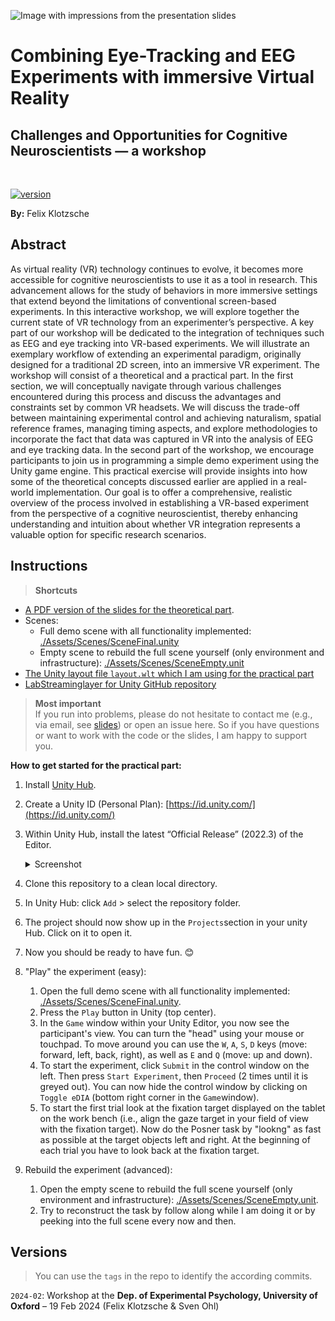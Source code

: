 
![Image with impressions from the presentation slides](./img_header_coll3.png)

<h1>Combining Eye-Tracking and EEG Experiments with immersive Virtual Reality </h1> 
<h2>Challenges and Opportunities for Cognitive Neuroscientists — a workshop </h2>
 
<br/>

[![version](https://img.shields.io/badge/version-2024.2-yellow.svg?maxAge=259200)](#)

**By:** Felix Klotzsche

<h2>Abstract</h2>

As virtual reality (VR) technology continues to evolve, it becomes more accessible for cognitive neuroscientists to use it as a tool in research. This advancement allows for the study of behaviors in more immersive settings that extend beyond the limitations of conventional screen-based experiments. In this interactive workshop, we will explore together the current state of VR technology from an experimenter’s perspective. A key part of our workshop will be dedicated to the integration of techniques such as EEG and eye tracking into VR-based experiments. We will illustrate an exemplary workflow of extending an experimental paradigm, originally designed for a traditional 2D screen, into an immersive VR experiment. The workshop will consist of a theoretical and a practical part. In the first section, we will conceptually navigate through various challenges encountered during this process and discuss the advantages and constraints set by common VR headsets. We will discuss the trade-off between maintaining experimental control and achieving naturalism, spatial reference frames, managing timing aspects, and explore methodologies to incorporate the fact that data was captured in VR into the analysis of EEG and eye tracking data. In the second part of the workshop, we encourage participants to join us in programming a simple demo experiment using the Unity game engine. This practical exercise will provide insights into how some of the theoretical concepts discussed earlier are applied in a real-world implementation.
Our goal is to offer a comprehensive, realistic overview of the process involved in establishing a VR-based experiment from the perspective of a cognitive neuroscientist, thereby enhancing understanding and intuition about whether VR integration represents a valuable option for specific research scenarios.



<h2>Instructions</h2>

> **Shortcuts**  
- [A PDF version of the slides for the theoretical part](./Slides/Workshop_VrForCognitiveScientists_Slidedeck_KlotzscheOhl.pdf).
- Scenes:
  - Full demo scene with all functionality implemented: [./Assets/Scenes/SceneFinal.unity](./Assets/Scenes/SceneFinal.unity)
  - Empty scene to rebuild the full scene yourself (only environment and infrastructure): [./Assets/Scenes/SceneEmpty.unit](./Assets/Scenes/SceneEmpty.unity)
- [The Unity layout file `layout.wlt` which I am using for the practical part](https://github.com/eioe/workshop_vrcogsci/blob/main/ProjectSettings/layout.wlt)  
- [LabStreaminglayer for Unity GitHub repository](https://github.com/labstreaminglayer/LSL4Unity)

   
> **Most important**  
If you run into problems, please do not hesitate to contact me (e.g., via email, see [slides](./Slides/Workshop_VrForCognitiveScientists_Slidedeck_KlotzscheOhl.pdf)) or open an issue here. So if you have questions or want to work with the code or the slides, I am happy to support you.
  
**How to get started for the practical part:**   
1. Install [Unity Hub](https://unity.com/unity-hub).
2. Create a Unity ID (Personal Plan): [https://id.unity.com/](https://id.unity.com/)
3. Within Unity Hub, install the latest “Official Release” (2022.3) of the Editor. 
   <details>
   <summary>Screenshot</summary>
    
   ![Screenshot from Unity Hub](./img_installEditor.png)
   </details>
4. Clone this repository to a clean local directory. 
5. In Unity Hub: click `Add` > select the repository folder.
6. The project should now show up in the `Projects`section in your unity Hub. Click on it to open it.
7. Now you should be ready to have fun. 😊 
8. "Play" the experiment (easy):  
    1. Open the full demo scene with all functionality implemented: [./Assets/Scenes/SceneFinal.unity](./Assets/Scenes/SceneFinal.unity).  
    2. Press the `Play` button in Unity (top center).  
    3. In the `Game` window within your Unity Editor, you now see the participant's view. You can turn the "head" using your mouse or touchpad. To move around you can use the `W`, `A`, `S`, `D` keys (move: forward, left, back, right), as well as `E` and `Q` (move: up and down).  
    4. To start the experiment, click `Submit` in the control window on the left. Then press `Start Experiment`, then `Proceed` (2 times until it is greyed out). You can now hide the control window by clicking on `Toggle eDIA` (bottom right corner in the `Game`window).  
    5. To start the first trial look at the fixation target displayed on the tablet on the work bench (i.e., align the gaze target in your field of view with the fixation target). Now do the Posner task by "lookng" as fast as possible at the target objects left and right. At the beginning of each trial you have to look back at the fixation target.
9. Rebuild the experiment (advanced):
    1. Open the empty scene to rebuild the full scene yourself (only environment and infrastructure): [./Assets/Scenes/SceneEmpty.unit](./Assets/Scenes/SceneEmpty.unity).
    2. Try to reconstruct the task by follow along while I am doing it or by peeking into the full scene every now and then.
   



<h2>Versions</h2>  

> You can use the `tags` in the repo to identify the according commits.

`2024-02`: Workshop at the **Dep. of Experimental Psychology, University of Oxford** – 19 Feb 2024 (Felix Klotzsche & Sven Ohl)
